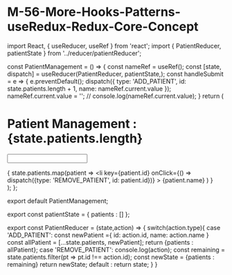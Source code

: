 # M-56-More-Hooks-Patterns-useRedux-Redux-Core-Concept
import React, { useReducer, useRef } from 'react';
import { PatientReducer, patientState } from '../reducer/patientReducer';

const PatientManagement = () => {
    const nameRef = useRef();
    const [state, dispatch] = useReducer(PatientReducer, patientState,);
    const handleSubmit = e => {
        e.preventDefault();
        dispatch({
            type: 'ADD_PATIENT',
            id: state.patients.length + 1,
            name: nameRef.current.value
        });
        nameRef.current.value = '';
        // console.log(nameRef.current.value);
    }
    return (
        <div>
            <h1>Patient Management : {state.patients.length}</h1>
            <form onSubmit={handleSubmit}>
                <input ref={nameRef} />
            </form>
            {
                state.patients.map(patient => 
                <li 
                key={patient.id}
                onClick={() => dispatch({type: 'REMOVE_PATIENT', id: patient.id})}
                >
                    {patient.name}
                    </li>)
            }
        </div>
    );
};

export default PatientManagement;


export const patientState = {
    patients : []
};

export const PatientReducer = (state,action) => {
    switch(action.type){
        case 'ADD_PATIENT':
            const newPatient ={
                id: action.id,
                name: action.name
            }
            const allPatient = [...state.patients, newPatient];
            return {patients : allPatient};
        case 'REMOVE_PATIENT': 
        console.log(action);
        const remaining = state.patients.filter(pt => pt.id !== action.id);
        const newState = {patients : remaining}
            return newState;
        default :
            return state;
    }
}
